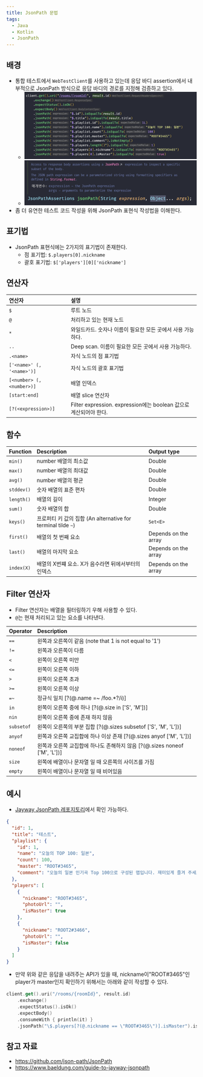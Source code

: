 ```yaml
---
title: JsonPath 문법
tags:
  - Java
  - Kotlin
  - JsonPath
---
```

## 배경

- 통합 테스트에서 `WebTestClient`를 사용하고 있는데 응답 바디 assertion에서 내부적으로 JsonPath 방식으로 응답 바디의 경로를 지정해 검증하고 있다.
	- ![](assets/Pasted%20image%2020241028194317.png)
	- ![](assets/Pasted%20image%2020241028194359.png)
- 좀 더 유연한 테스트 코드 작성을 위해 JsonPath 표현식 작성법을 이해한다.

## 표기법

- JsonPath 표현식에는 2가지의 표기법이 존재한다.
	- 점 표기법: `$.players[0].nickname`
	- 괄호 표기법: `$['players'][0]['nickname']`

## 연산자

| 연산자                       | 설명                                                    |
| :------------------------ | :---------------------------------------------------- |
| `$`                       | 루트 노드                                                 |
| `@`                       | 처리하고 있는 현재 노드                                         |
| `*`                       | 와일드카드. 숫자나 이름이 필요한 모든 곳에서 사용 가능하다.                    |
| `..`                      | Deep scan. 이름이 필요한 모든 곳에서 사용 가능하다.                    |
| `.<name>`                 | 자식 노드의 점 표기법                                          |
| `['<name>' (, '<name>')]` | 자식 노드의 괄호 표기법                                         |
| `[<number> (, <number>)]` | 배열 인덱스                                                |
| `[start:end]`             | 배열 slice 연산자                                          |
| `[?(<expression>)]`       | Filter expression. expression에는 boolean 값으로 계산되어야 한다. |

## 함수

| Function   | Description                                          | Output type          |
| :--------- | :--------------------------------------------------- | :------------------- |
| `min()`    | number 배열의 최소값                                       | Double               |
| `max()`    | number 배열의 최대값                                       | Double               |
| `avg()`    | number 배열의 평균                                        | Double               |
| `stddev()` | 숫자 배열의 표준 편차                                         | Double               |
| `length()` | 배열의 길이                                               | Integer              |
| `sum()`    | 숫자 배열의 합                                             | Double               |
| `keys()`   | 프로퍼티 키 값의 집합 (An alternative for terminal tilde `~`) | `Set<E>`             |
| `first()`  | 배열의 첫 번째 요소                                          | Depends on the array |
| `last()`   | 배열의 마지막 요소                                           | Depends on the array |
| `index(X)` | 배열의 X번쨰 요소. X가 음수라면 뒤에서부터의 인덱스                       | Depends on the array |

## Filter 연산자

- Filter 연산자는 배열을 필터링하기 우해 사용할 수 있다.
- `@`는 현재 처리되고 있는 요소를 나타낸다.

| Operator   | Description                                             |
| :--------- | :------------------------------------------------------ |
| `==`       | 왼쪽과 오른쪽이 같음 (note that 1 is not equal to '1')           |
| `!=`       | 왼쪽과 오른쪽이 다름                                             |
| `<`        | 왼쪽이 오른쪽 미만                                              |
| `<=`       | 왼쪽이 오른쪽 이하                                              |
| `>`        | 왼쪽이 오른쪽 초과                                              |
| `>=`       | 왼쪽이 오른쪽 이상                                              |
| `=~`       | 정규식 일치 [?(@.name =~ /foo.*?/i)]                         |
| `in`       | 왼쪽이 오른쪽 중에 하나 [?(@.size in ['S', 'M'])]                 |
| `nin`      | 왼쪽이 오른쪽 중에 존재 하지 않음                                     |
| `subsetof` | 왼쪽이 오른쪽의 부분 집합 [?(@.sizes subsetof ['S', 'M', 'L'])]    |
| `anyof`    | 왼쪽과 오른쪽 교집합에 하나 이상 존재 [?(@.sizes anyof ['M', 'L'])]     |
| `noneof`   | 왼쪽과 오른쪽 교집합에 하나도 존해하지 않음 [?(@.sizes noneof ['M', 'L'])] |
| `size`     | 왼쪽에 배열이나 문자열 일 때 오른쪽의 사이즈를 가짐                           |
| `empty`    | 왼쪽이 배열이나 문자열 일 때 비어있음                                   |

## 예시

- [Jayway JsonPath 레포지토리](https://github.com/json-path/JsonPath?tab=readme-ov-file#path-examples)에서 확인 가능하다.

```json
{  
  "id": 1,  
  "title": "테스트",  
  "playlist": {  
    "id": 1,  
    "name": "오늘의 TOP 100: 일본",  
    "count": 100,  
    "master": "ROOT#3465",  
    "comment": "오늘의 일본 인기곡 Top 100으로 구성된 맵입니다. 재미있게 즐겨 주세요!"  
  },  
  "players": [  
    {  
      "nickname": "ROOT#3465",  
      "photoUrl": "",  
      "isMaster": true  
    },  
    {  
      "nickname": "ROOT2#3466",  
      "photoUrl": "",  
      "isMaster": false  
    }  
  ]  
}
```

- 만약 위와 같은 응답을 내려주는 API가 있을 때, nickname이"ROOT#3465"인 player가 master인지 확인하기 위해서는 아래와 같이 작성할 수 있다.

```kotlin
client.get().uri("/rooms/{roomId}", result.id)  
    .exchange()  
    .expectStatus().isOk()  
    .expectBody()  
    .consumeWith { println(it) }  
    .jsonPath("\$.players[?(@.nickname == \"ROOT#3465\")].isMaster").isEqualTo(true)
```

## 참고 자료

- https://github.com/json-path/JsonPath
- https://www.baeldung.com/guide-to-jayway-jsonpath
